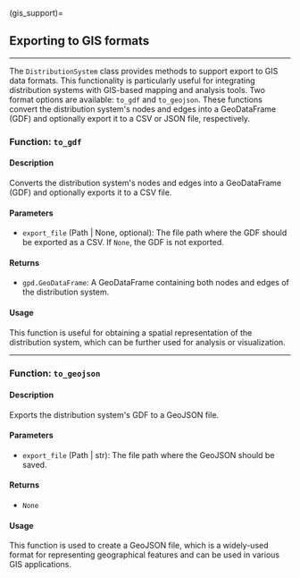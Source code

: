 
(gis_support)=
## Exporting to GIS formats
---

The `DistributionSystem` class provides methods to support export to GIS data formats. This functionality is particularly useful for integrating distribution systems with GIS-based mapping and analysis tools. Two format options are available: `to_gdf` and `to_geojson`. These functions convert the distribution system's nodes and edges into a GeoDataFrame (GDF) and optionally export it to a CSV or JSON file, respectively.


### Function: `to_gdf`

#### Description
Converts the distribution system's nodes and edges into a GeoDataFrame (GDF) and optionally exports it to a CSV file.

#### Parameters
- `export_file` (Path | None, optional): The file path where the GDF should be exported as a CSV. If `None`, the GDF is not exported.

#### Returns
- `gpd.GeoDataFrame`: A GeoDataFrame containing both nodes and edges of the distribution system.

#### Usage
This function is useful for obtaining a spatial representation of the distribution system, which can be further used for analysis or visualization.

---

### Function: `to_geojson`

#### Description
Exports the distribution system's GDF to a GeoJSON file.

#### Parameters
- `export_file` (Path | str): The file path where the GeoJSON should be saved.

#### Returns
- `None`

#### Usage
This function is used to create a GeoJSON file, which is a widely-used format for representing geographical features and can be used in various GIS applications.


